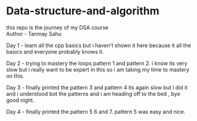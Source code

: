 # Data-structure-and-algorithm
this repo is the journey of my DSA course
<br>
Author - Tanmay Sahu

Day 1 - learn all the cpp basics but i haven't shown it here because it all the basics and everyone probably knows it.

Day 2 - trying to mastery the loops pattern 1 and pattern 2. i know its very slow but i really want to be expert in this so i am taking my time to mastery on this.

Day 3 - finally printed the pattern 3 and pattern 4 its again slow but i did it and i understood bot the patterns and i am heading off to the bed , bye good night.

Day 4 - finally printed the pattern 5 6 and 7. pattern 5 was easy and nice.